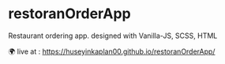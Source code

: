 # restoranOrderApp

Restaurant ordering app. designed with Vanilla-JS, SCSS, HTML

🌍 live at : https://huseyinkaplan00.github.io/restoranOrderApp/
